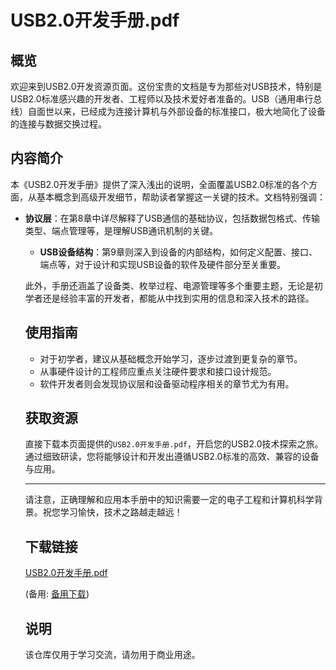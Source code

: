 # USB2.0开发手册.pdf

## 概览

欢迎来到USB2.0开发资源页面。这份宝贵的文档是专为那些对USB技术，特别是USB2.0标准感兴趣的开发者、工程师以及技术爱好者准备的。USB（通用串行总线）自面世以来，已经成为连接计算机与外部设备的标准接口，极大地简化了设备的连接与数据交换过程。

## 内容简介

本《USB2.0开发手册》提供了深入浅出的说明，全面覆盖USB2.0标准的各个方面，从基本概念到高级开发细节，帮助读者掌握这一关键的技术。文档特别强调：

- **协议层**：在第8章中详尽解释了USB通信的基础协议，包括数据包格式、传输类型、端点管理等，是理解USB通讯机制的关键。

  - **USB设备结构**：第9章则深入到设备的内部结构，如何定义配置、接口、端点等，对于设计和实现USB设备的软件及硬件部分至关重要。

  此外，手册还涵盖了设备类、枚举过程、电源管理等多个重要主题，无论是初学者还是经验丰富的开发者，都能从中找到实用的信息和深入技术的路径。

  ## 使用指南

  - 对于初学者，建议从基础概念开始学习，逐步过渡到更复杂的章节。
  - 从事硬件设计的工程师应重点关注硬件要求和接口设计规范。
  - 软件开发者则会发现协议层和设备驱动程序相关的章节尤为有用。

  ## 获取资源

  直接下载本页面提供的`USB2.0开发手册.pdf`，开启您的USB2.0技术探索之旅。通过细致研读，您将能够设计和开发出遵循USB2.0标准的高效、兼容的设备与应用。

  ---

  请注意，正确理解和应用本手册中的知识需要一定的电子工程和计算机科学背景。祝您学习愉快，技术之路越走越远！

  ## 下载链接
  [USB2.0开发手册.pdf](https://pan.quark.cn/s/368a9563ae92) 

  (备用: [备用下载](https://pan.baidu.com/s/1ES4f9w32xbHYf3HjzJSWow?pwd=1234))

  ## 说明

  该仓库仅用于学习交流，请勿用于商业用途。
